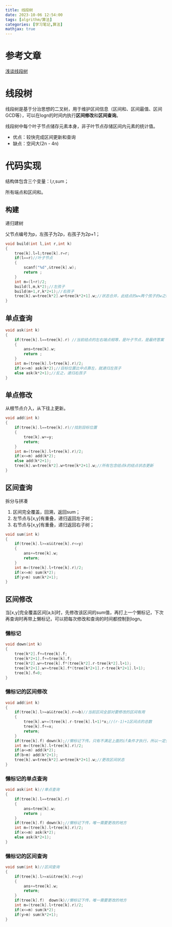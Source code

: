 ```yaml
---
title: 线段树
date: 2023-10-06 12:54:00
tags: [algrithm/算法]
categories: [学习笔记,算法]
mathjax: true
---
```


# 参考文章

[浅谈线段树](https://www.cnblogs.com/TheRoadToTheGold/p/6254255.html)

# 线段树

线段树是基于分治思想的二叉树，用于维护区间信息（区间和、区间最值、区间GCD等），可以在logn的时间内执行**区间修改**和**区间查询**。

线段树中每个叶子节点储存元素本身，非子叶节点存储区间内元素的统计值。

- 优点：较快完成区间更新和查询
- 缺点：空间大(2n - 4n)

# 代码实现

<!--more -->

结构体包含三个变量：l,r,sum；

所有端点和区间和。

## 构建

递归建树

父节点编号为p，左孩子为2p，右孩子为2p+1；

```c++
void build(int l,int r,int k)
{
    tree[k].l=l;tree[k].r=r;
    if(l==r)//叶子节点 
    {
        scanf("%d",&tree[k].w);
        return ; 
    }
    int m=(l+r)/2;
    build(l,m,k*2);//左孩子 
    build(m+1,r,k*2+1);//右孩子 
    tree[k].w=tree[k*2].w+tree[k*2+1].w;//状态合并，此结点的w=两个孩子的w之和 
}
```

## 单点查询

```c++
void ask(int k)
{
    if(tree[k].l==tree[k].r) //当前结点的左右端点相等，是叶子节点，是最终答案 
    {
        ans=tree[k].w;
        return ;
    }
    int m=(tree[k].l+tree[k].r)/2;
    if(x<=m) ask(k*2);//目标位置比中点靠左，就递归左孩子 
    else ask(k*2+1);//反之，递归右孩子 
}
```

## 单点修改

从根节点介入，从下往上更新。

```c++
void add(int k)
{
    if(tree[k].l==tree[k].r)//找到目标位置 
    {
        tree[k].w+=y;
        return;
    }
    int m=(tree[k].l+tree[k].r)/2;
    if(x<=m) add(k*2);
    else add(k*2+1);
    tree[k].w=tree[k*2].w+tree[k*2+1].w;//所有包含结点k的结点状态更新 
}
```

## 区间查询

拆分与拼凑

1. 区间完全覆盖，回溯，返回sum；
2. 左节点与[x,y]有重叠，递归返回左子树；
3. 右节点与[x,y]有重叠，递归返回右子树；

```c++
void sum(int k)
{
    if(tree[k].l>=x&&tree[k].r<=y) 
    {
        ans+=tree[k].w;
        return;
    }
    int m=(tree[k].l+tree[k].r)/2;
    if(x<=m) sum(k*2);
    if(y>m) sum(k*2+1);
}
```

## 区间修改

当[x,y]完全覆盖区间[a,b]时，先修改该区间的sum值，再打上一个懒标记，下次再查询时再带上懒标记，可以把每次修改和查询的时间都控制到logn。

### 懒标记

```c++
void down(int k)
{
    tree[k*2].f+=tree[k].f;
    tree[k*2+1].f+=tree[k].f;
    tree[k*2].w+=tree[k].f*(tree[k*2].r-tree[k*2].l+1);
    tree[k*2+1].w+=tree[k].f*(tree[k*2+1].r-tree[k*2+1].l+1);
    tree[k].f=0;
}
```

### 懒标记的区间修改

```c++
void add(int k)
{
    if(tree[k].l>=a&&tree[k].r<=b)//当前区间全部对要修改的区间有用 
    {
        tree[k].w+=(tree[k].r-tree[k].l+1)*x;//(r-1)+1区间点的总数
        tree[k].f+=x;
        return;
    }
    if(tree[k].f) down(k);//懒标记下传。只有不满足上面的if条件才执行，所以一定会用到当前节点的子节点 
    int m=(tree[k].l+tree[k].r)/2;
    if(a<=m) add(k*2);
    if(b>m) add(k*2+1);
    tree[k].w=tree[k*2].w+tree[k*2+1].w;//更改区间状态 
}
```

### 懒标记的单点查询

```c++
void ask(int k)//单点查询
{
    if(tree[k].l==tree[k].r)
    {
        ans=tree[k].w;
        return ;
    }
    if(tree[k].f) down(k);//懒标记下传，唯一需要更改的地方
    int m=(tree[k].l+tree[k].r)/2;
    if(x<=m) ask(k*2);
    else ask(k*2+1);
}
```


### 懒标记的区间查询

```c++
void sum(int k)//区间查询
{
    if(tree[k].l>=x&&tree[k].r<=y) 
    {
        ans+=tree[k].w;
        return;
    }
    if(tree[k].f)  down(k)//懒标记下传，唯一需要更改的地方
    int m=(tree[k].l+tree[k].r)/2;
    if(x<=m) sum(k*2);
    if(y>m) sum(k*2+1);
}
```
